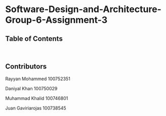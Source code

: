 # Software-Design-and-Architecture-Group-6-Assignment-3
## Table of Contents

<br>

## Contributors

Rayyan Mohammed 100752351

Daniyal Khan 100750029

Muhammad Khalid 100746801

Juan Gaviriarojas 100738545
